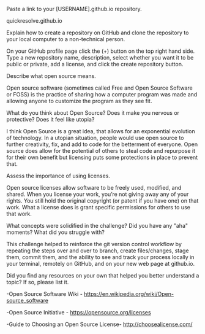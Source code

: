 Paste a link to your [USERNAME].github.io repository.

quickresolve.github.io

Explain how to create a repository on GitHub and clone the repository to your local computer to a non-technical person.

On your GitHub profile page click the (+) button on the top right hand side. Type a new repository name, description, select whether you want it to be public or private, add a license, and click the create repository button.

Describe what open source means.

Open source software (sometimes called Free and Open Source Software or FOSS) is the practice of sharing how a computer program was made and allowing anyone to customize the program as they see fit.

What do you think about Open Source? Does it make you nervous or protective? Does it feel like utopia?

I think Open Source is a great idea, that allows for an exponential evolution of technology. In a utopian situation, people would use open source to further creativity, fix, and add to code for the betterment of everyone. Open source does allow for the potential of others to steal code and repurpose it for their own benefit but licensing puts some protections in place to prevent that.

Assess the importance of using licenses.

Open source licenses allow software to be freely used, modified, and shared. When you license your work, you’re not giving away any of your rights. You still hold the original copyright (or patent if you have one) on that work. What a license does is grant specific permissions for others to use that work.

What concepts were solidified in the challenge? Did you have any "aha" moments? What did you struggle with?

This challenge helped to reinforce the git version control workflow by repeating the steps over and over to branch, create files/changes, stage them, commit them, and the ability to see and track your process locally in your terminal, remotely on GitHub, and on your new web page at github.io.

Did you find any resources on your own that helped you better understand a topic? If so, please list it.

-Open Source Software Wiki - https://en.wikipedia.org/wiki/Open-source_software

-Open Source Initiative - https://opensource.org/licenses

-Guide to Choosing an Open Source License- http://choosealicense.com/



